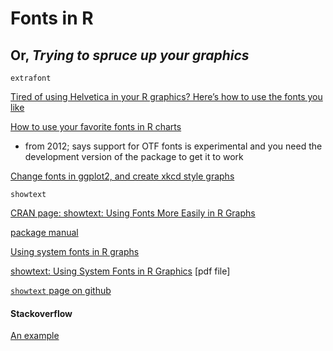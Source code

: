 # Fonts in R

## Or, _Trying to spruce up your graphics_


`extrafont`

[Tired of using Helvetica in your R graphics? Here’s how to use the fonts you like](http://zevross.com/blog/2014/07/30/tired-of-using-helvetica-in-your-r-graphics-heres-how-to-use-the-fonts-you-like-2/)

[How to use your favorite fonts in R charts](http://blog.revolutionanalytics.com/2012/09/how-to-use-your-favorite-fonts-in-r-charts.html)

* from 2012; says support for OTF fonts is experimental and you need the development version of the package to get it to work

[Change fonts in ggplot2, and create xkcd style graphs](http://www.r-bloggers.com/change-fonts-in-ggplot2-and-create-xkcd-style-graphs/)


`showtext`

[CRAN page: showtext: Using Fonts More Easily in R Graphs](https://cran.rstudio.com/web/packages/showtext/index.html)

[package manual](https://cran.rstudio.com/web/packages/showtext/showtext.pdf)

[Using system fonts in R graphs](http://statr.me/2014/01/using-system-fonts-in-r-graphs/)

[showtext: Using System Fonts in R Graphics](https://journal.r-project.org/archive/2015-1/qiu.pdf) [pdf file]

[`showtext` page on github](https://github.com/yixuan/showtext)

#### Stackoverflow

[An example](http://stackoverflow.com/questions/30058107/using-custom-otf-fonts-in-ggplot2) 
